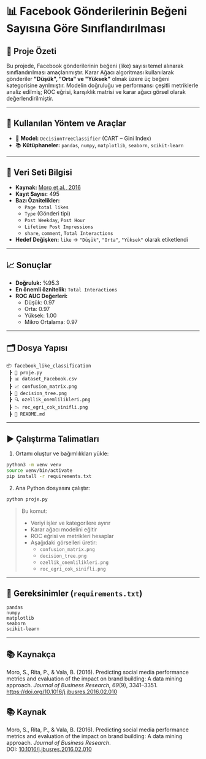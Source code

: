 # 📊 Facebook Gönderilerinin Beğeni Sayısına Göre Sınıflandırılması


## 📌 Proje Özeti

Bu projede, Facebook gönderilerinin beğeni (like) sayısı temel alınarak sınıflandırılması amaçlanmıştır. Karar Ağacı algoritması kullanılarak gönderiler **"Düşük", "Orta" ve "Yüksek"** olmak üzere üç beğeni kategorisine ayrılmıştır. Modelin doğruluğu ve performansı çeşitli metriklerle analiz edilmiş; ROC eğrisi, karışıklık matrisi ve karar ağacı görsel olarak değerlendirilmiştir.

---

## 🧠 Kullanılan Yöntem ve Araçlar

- 📘 **Model:** `DecisionTreeClassifier` (CART – Gini Index)
- 📚 **Kütüphaneler:** `pandas`, `numpy`, `matplotlib`, `seaborn`, `scikit-learn`

---

## 📁 Veri Seti Bilgisi

- **Kaynak:** [Moro et al., 2016](https://doi.org/10.1016/j.jbusres.2016.02.010)
- **Kayıt Sayısı:** 495
- **Bazı Öznitelikler:**
  - `Page total likes`
  - `Type` (Gönderi tipi)
  - `Post Weekday`, `Post Hour`
  - `Lifetime Post Impressions`
  - `share`, `comment`, `Total Interactions`
- **Hedef Değişken:** `like` → `"Düşük"`, `"Orta"`, `"Yüksek"` olarak etiketlendi

---

## 📈 Sonuçlar

- **Doğruluk:** %95.3
- **En önemli öznitelik:** `Total Interactions`
- **ROC AUC Değerleri:**
  - Düşük: 0.97
  - Orta: 0.97
  - Yüksek: 1.00
  - Mikro Ortalama: 0.97

---

## 🗂️ Dosya Yapısı

```
📦 facebook_like_classification
 ┣ 📜 proje.py
 ┣ 📊 dataset_Facebook.csv
 ┣ 📈 confusion_matrix.png
 ┣ 🌳 decision_tree.png
 ┣ 🔍 ozellik_onemlilikleri.png
 ┣ 📉 roc_egri_cok_sinifli.png
 ┣ 📄 README.md

```

---

## ▶️ Çalıştırma Talimatları

1. Ortamı oluştur ve bağımlılıkları yükle:

```bash
python3 -m venv venv
source venv/bin/activate
pip install -r requirements.txt
```

2. Ana Python dosyasını çalıştır:

```bash
python proje.py
```

> Bu komut:
> - Veriyi işler ve kategorilere ayırır  
> - Karar ağacı modelini eğitir  
> - ROC eğrisi ve metrikleri hesaplar  
> - Aşağıdaki görselleri üretir:
>   - `confusion_matrix.png`
>   - `decision_tree.png`
>   - `ozellik_onemlilikleri.png`
>   - `roc_egri_cok_sinifli.png`

---

## 📌 Gereksinimler (`requirements.txt`)

```
pandas
numpy
matplotlib
seaborn
scikit-learn
```

---

## 📚 Kaynakça

Moro, S., Rita, P., & Vala, B. (2016). Predicting social media performance metrics and evaluation of the impact on brand building: A data mining approach. *Journal of Business Research, 69*(9), 3341–3351. https://doi.org/10.1016/j.jbusres.2016.02.010


## 📚 Kaynak
Moro, S., Rita, P., & Vala, B. (2016). Predicting social media performance metrics and evaluation of the impact on brand building: A data mining approach. *Journal of Business Research*.  
DOI: [10.1016/j.jbusres.2016.02.010](https://doi.org/10.1016/j.jbusres.2016.02.010)
